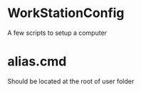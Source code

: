 # WorkStationConfig
 A few scripts to setup a computer
 
# alias.cmd
Should be located at the root of user folder
